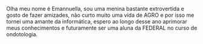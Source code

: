 Olha meu nome é Emannuella, sou uma menina bastante extrovertida e gosto de fazer amizades, não curto muito uma vida de AGRO e por isso me tornei uma amante da informática, espero ao longo desse ano aprimorar meus conhecimentos e futuramente ser uma aluna da FEDERAL no curso de ondotologia.

